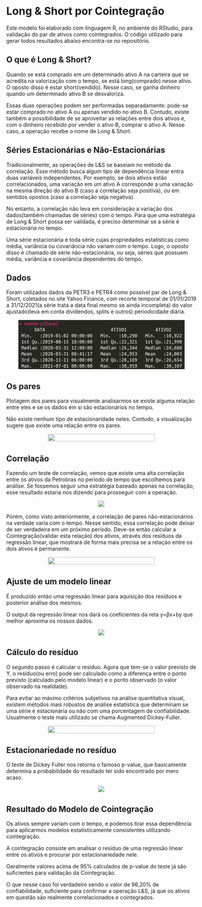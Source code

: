 # Long & Short por Cointegração

Este modelo foi elaborado com linguagem R, no ambiente do RStudio, para validação do par de ativos como cointegrados. O código utilizado para gerar todos resultados abaixo encontra-se no repositório.

## O que é Long & Short?
Quando se está comprado em um determinado ativo A na carteira que se acredita na valorização com o tempo, se está long(comprado) nesse ativo. O oposto disso é estar short(vendido). Nesse caso, se ganha dinheiro quando um determinado ativo B se desvaloriza.

Essas duas operações podem ser performadas separadamente: pode-se estar comprado no ativo A ou apenas vendido no ativo B. Contudo, existe também a possibilidade de se aproveitar as relações entre dois ativos e, com o dinheiro recebido por vender o ativo B, comprar o ativo A. Nesse caso, a operação recebe o nome de Long & Short.

## Séries Estacionárias e Não-Estacionárias
Tradicionalmente, as operações de L&S se baseiam no método da correlação. Esse método busca algum tipo de dependência linear entra duas variáveis independentes. Por exemplo, se dois ativos estão correlacionados, uma variação em um ativo A corresponde a uma variação na mesma direção do ativo B (caso a correlação seja positiva), ou em sentidos opostos (caso a correlação seja negativa).

No entanto, a correlação não leva em consideração a variação dos dados(também chamadas de séries) com o tempo. Para que uma estratégia de Long & Short possa ser validada, é preciso determinar se a série é estacionária no tempo.

Uma série estacionária é toda série cujas propriedades estatísticas como média, variância ou covariância não variam com o tempo. Logo, o oposto disso é chamado de série não-estacionária, ou seja, séries que possuem média, variância e covariância dependentes do tempo.

## Dados
Foram utilizados dados da PETR3 e PETR4 como possível par de Long & Short, coletados no site Yahoo Finance, com recorte temporal de 01/01/2019 a 31/12/2021(a série trata a data final mesmo se ainda incompleta) do valor ajustado(leva em conta dividendos, splits e outros) periodicidade diária.

<p align="center">
  <img width="" height="" src="summary-longshort.png">
</p>

## Os pares
Plotagem dos pares para visualmente analisarmos se existe alguma relação entre eles e se os dados em si são estacionários no tempo.

Não existe nenhum tipo de estacionaridade neles. Contudo, a visualização sugere que existe uma relação entre os pares.

<p align="center">
  <img width="75%" height="75%" src="https://i.imgur.com/EiybyZZ.png">
</p>

## Correlação
Fazendo um teste de correlação, vemos que existe uma alta correlação entre os ativos da Petrobras no período de tempo que escolhemos para análise. Se fossemos seguir uma estratégia baseado apenas na correlação, esse resultado estaria nos dizendo para prosseguir com a operação.

<p align="center">
  <img width="" height="" src="https://i.imgur.com/y5181Ta.png">
</p> 

Porém, como visto anteriormente, a correlação de pares não-estacionários na verdade varia com o tempo. Nesse sentido, essa correlação pode deixar de ser verdadeira em um próximo período. Deve-se então calcular a Cointegração(validar esta relação) dos ativos, através dos resíduos da regressão linear, que mostrará de forma mais precisa se a relação entre os dois ativos é permanente.

<p align="center">
  <img width="75%" height="75%" src="https://i.imgur.com/6LVvFiC.png">
</p> 

## Ajuste de um modelo linear
É produzido então uma regressão linear para aquisição dos resíduos e posterior análise dos mesmos.

O output da regressão linear nos dará os coeficientes da reta y=βx+by que melhor aproxima os nossos dados.

<p align="center">
  <img width="" height="" src="https://i.imgur.com/tojcS0s.png">
</p> 

## Cálculo do resíduo
O segundo passo é calcular o resíduo. Agora que tem-se o valor previsto de Y, o resíduo(ou erro) pode ser calculado como a diferença entre o ponto previsto (calculado pelo modelo linear) e o ponto observado (o valor observado na realidade).

Para evitar ao máximo critérios subjetivos na análise quantitativa visual, existem métodos mais robustos de análise estatística que determinam se uma série é estacionária ou não com uma porcentagem de confiabilidade. Usualmente o teste mais utilizado se chama Augmented Dickey-Fuller.

<p align="center">
  <img width="75%" height="75%" src="https://i.imgur.com/QtNhbdN.png">
</p> 

## Estacionariedade no resíduo
O teste de Dickey Fuller nos retorna o famoso p-value, que basicamente determina a probabilidade do resultado ter sido encontrado por mero acaso.

<p align="center">
  <img width="" height="" src="https://i.imgur.com/eUcPy7S.png">
</p> 

## Resultado do Modelo de Cointegração
Os ativos sempre variam com o tempo, e podemos tirar essa dependência para aplicarmos modelos estatisticamente consistentes utilizando cointegração.

A cointegração consiste em analisar o resíduo de uma regressão linear entre os ativos e procurar por estacionariedade nele. 

Geralmente valores acima de 95% calculados de p-value do teste já são suficientes para validação da Cointegração.

O que nesse caso foi verdadeiro sendo o valor de 96,20% de confiabilidade, suficiente para confirmar a operação L&S, já que os ativos em questão são realmente correlacionados e cointegrados.
